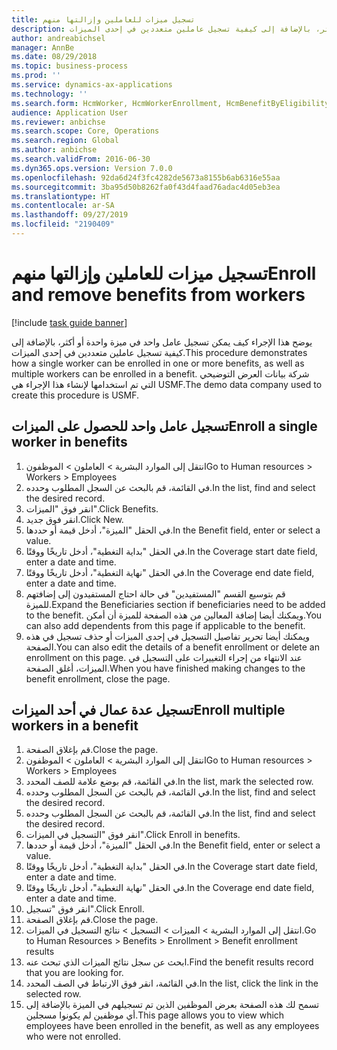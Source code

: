 ```yaml
---
title: تسجيل ميزات للعاملين وإزالتها منهم
description: يوضح هذا الإجراء كيف يمكن تسجيل عامل واحد في ميزة واحدة أو أكثر، بالإضافة إلى كيفية تسجيل عاملين متعددين في إحدى الميزات.
author: andreabichsel
manager: AnnBe
ms.date: 08/29/2018
ms.topic: business-process
ms.prod: ''
ms.service: dynamics-ax-applications
ms.technology: ''
ms.search.form: HcmWorker, HcmWorkerEnrollment, HcmBenefitByEligibilityLookup, HcmMassBenefitEnrollment, HcmBenefitLookup, HcmMassBenefitEnrollmentResults
audience: Application User
ms.reviewer: anbichse
ms.search.scope: Core, Operations
ms.search.region: Global
ms.author: anbichse
ms.search.validFrom: 2016-06-30
ms.dyn365.ops.version: Version 7.0.0
ms.openlocfilehash: 92da6d24f3fc4282de5673a8155b6ab6316e55aa
ms.sourcegitcommit: 3ba95d50b8262fa0f43d4faad76adac4d05eb3ea
ms.translationtype: HT
ms.contentlocale: ar-SA
ms.lasthandoff: 09/27/2019
ms.locfileid: "2190409"
---
```

# <a name="enroll-and-remove-benefits-from-workers"></a><span data-ttu-id="a8423-103">تسجيل ميزات للعاملين وإزالتها منهم</span><span class="sxs-lookup"><span data-stu-id="a8423-103">Enroll and remove benefits from workers</span></span>

[!include [task guide banner](../../includes/task-guide-banner.md)]

<span data-ttu-id="a8423-104">يوضح هذا الإجراء كيف يمكن تسجيل عامل واحد في ميزة واحدة أو أكثر، بالإضافة إلى كيفية تسجيل عاملين متعددين في إحدى الميزات.</span><span class="sxs-lookup"><span data-stu-id="a8423-104">This procedure demonstrates how a single worker can be enrolled in one or more benefits, as well as multiple workers can be enrolled in a benefit.</span></span> <span data-ttu-id="a8423-105">شركة بيانات العرض التوضيحي التي تم استخدامها لإنشاء هذا الإجراء هي USMF.</span><span class="sxs-lookup"><span data-stu-id="a8423-105">The demo data company used to create this procedure is USMF.</span></span>


## <a name="enroll-a-single-worker-in-benefits"></a><span data-ttu-id="a8423-106">تسجيل عامل واحد للحصول على الميزات</span><span class="sxs-lookup"><span data-stu-id="a8423-106">Enroll a single worker in benefits</span></span>
1. <span data-ttu-id="a8423-107">انتقل إلى الموارد البشرية > العاملون > الموظفون</span><span class="sxs-lookup"><span data-stu-id="a8423-107">Go to Human resources > Workers > Employees</span></span>
2. <span data-ttu-id="a8423-108">في القائمة، قم بالبحث عن السجل المطلوب وحدده.</span><span class="sxs-lookup"><span data-stu-id="a8423-108">In the list, find and select the desired record.</span></span>
3. <span data-ttu-id="a8423-109">انقر فوق "الميزات".</span><span class="sxs-lookup"><span data-stu-id="a8423-109">Click Benefits.</span></span>
4. <span data-ttu-id="a8423-110">انقر فوق جديد.</span><span class="sxs-lookup"><span data-stu-id="a8423-110">Click New.</span></span>
5. <span data-ttu-id="a8423-111">في الحقل "الميزة"، أدخل قيمة أو حددها.</span><span class="sxs-lookup"><span data-stu-id="a8423-111">In the Benefit field, enter or select a value.</span></span>
6. <span data-ttu-id="a8423-112">في الحقل "بداية التغطية"، أدخل تاريخًا ووقتًا.</span><span class="sxs-lookup"><span data-stu-id="a8423-112">In the Coverage start date field, enter a date and time.</span></span>
7. <span data-ttu-id="a8423-113">في الحقل "نهاية التغطية"، أدخل تاريخًا ووقتًا.</span><span class="sxs-lookup"><span data-stu-id="a8423-113">In the Coverage end date field, enter a date and time.</span></span>
8. <span data-ttu-id="a8423-114">قم بتوسيع القسم "المستفيدين" في حالة احتاج المستفيدون إلى إضافتهم للميزة.</span><span class="sxs-lookup"><span data-stu-id="a8423-114">Expand the Beneficiaries section if beneficiaries need to be added to the benefit.</span></span> <span data-ttu-id="a8423-115">ويمكنك أيضا إضافة المعالين من هذه الصفحة للميزة أن أمكن.</span><span class="sxs-lookup"><span data-stu-id="a8423-115">You can also add dependents from this page if applicable to the benefit.</span></span>
9. <span data-ttu-id="a8423-116">ويمكنك أيضا تحرير تفاصيل التسجيل في إحدى الميزات أو حذف تسجيل في هذه الصفحة.</span><span class="sxs-lookup"><span data-stu-id="a8423-116">You can also edit the details of a benefit enrollment or delete an enrollment on this page.</span></span> <span data-ttu-id="a8423-117">عند الانتهاء من إجراء التغييرات على التسجيل في الميزات، أغلق الصفحة.</span><span class="sxs-lookup"><span data-stu-id="a8423-117">When you have finished making changes to the benefit enrollment, close the page.</span></span>

## <a name="enroll-multiple-workers-in-a-benefit"></a><span data-ttu-id="a8423-118">تسجيل عدة عمال في أحد الميزات</span><span class="sxs-lookup"><span data-stu-id="a8423-118">Enroll multiple workers in a benefit</span></span>
1. <span data-ttu-id="a8423-119">قم بإغلاق الصفحة.</span><span class="sxs-lookup"><span data-stu-id="a8423-119">Close the page.</span></span>
2. <span data-ttu-id="a8423-120">انتقل إلى الموارد البشرية > العاملون > الموظفون</span><span class="sxs-lookup"><span data-stu-id="a8423-120">Go to Human resources > Workers > Employees</span></span>
3. <span data-ttu-id="a8423-121">في القائمة، قم بوضع علامة للصف المحدد.</span><span class="sxs-lookup"><span data-stu-id="a8423-121">In the list, mark the selected row.</span></span>
4. <span data-ttu-id="a8423-122">في القائمة، قم بالبحث عن السجل المطلوب وحدده.</span><span class="sxs-lookup"><span data-stu-id="a8423-122">In the list, find and select the desired record.</span></span>
5. <span data-ttu-id="a8423-123">في القائمة، قم بالبحث عن السجل المطلوب وحدده.</span><span class="sxs-lookup"><span data-stu-id="a8423-123">In the list, find and select the desired record.</span></span>
6. <span data-ttu-id="a8423-124">انقر فوق "التسجيل في الميزات".</span><span class="sxs-lookup"><span data-stu-id="a8423-124">Click Enroll in benefits.</span></span>
7. <span data-ttu-id="a8423-125">في الحقل "الميزة"، أدخل قيمة أو حددها.</span><span class="sxs-lookup"><span data-stu-id="a8423-125">In the Benefit field, enter or select a value.</span></span>
8. <span data-ttu-id="a8423-126">في الحقل "بداية التغطية"، أدخل تاريخًا ووقتًا.</span><span class="sxs-lookup"><span data-stu-id="a8423-126">In the Coverage start date field, enter a date and time.</span></span>
9. <span data-ttu-id="a8423-127">في الحقل "نهاية التغطية"، أدخل تاريخًا ووقتًا.</span><span class="sxs-lookup"><span data-stu-id="a8423-127">In the Coverage end date field, enter a date and time.</span></span>
10. <span data-ttu-id="a8423-128">انقر فوق "تسجيل".</span><span class="sxs-lookup"><span data-stu-id="a8423-128">Click Enroll.</span></span>
11. <span data-ttu-id="a8423-129">قم بإغلاق الصفحة.</span><span class="sxs-lookup"><span data-stu-id="a8423-129">Close the page.</span></span>
12. <span data-ttu-id="a8423-130">انتقل إلى الموارد البشرية > الميزات‬ > التسجيل > نتائج التسجيل في الميزات‬.</span><span class="sxs-lookup"><span data-stu-id="a8423-130">Go to Human Resources > Benefits > Enrollment > Benefit enrollment results</span></span>
13. <span data-ttu-id="a8423-131">ابحث عن سجل نتائج الميزات الذي تبحث عنه.</span><span class="sxs-lookup"><span data-stu-id="a8423-131">Find the benefit results record that you are looking for.</span></span>
14. <span data-ttu-id="a8423-132">في القائمة، انقر فوق الارتباط في الصف المحدد.</span><span class="sxs-lookup"><span data-stu-id="a8423-132">In the list, click the link in the selected row.</span></span>
15. <span data-ttu-id="a8423-133">تسمح لك هذه الصفحة بعرض الموظفين الذين تم تسجيلهم في الميزة بالإضافة إلى أي موظفين لم يكونوا مسجلين.</span><span class="sxs-lookup"><span data-stu-id="a8423-133">This page allows you to view which employees have been enrolled in the benefit, as well as any employees who were not enrolled.</span></span>

